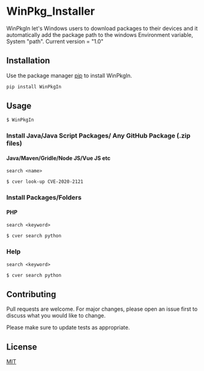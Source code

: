 # WinPkg_Installer

WinPkgIn let's Windows users to download packages to their devices and it automatically add the package path to the windows Environment variable, System "path". 
Current version = "1.0"

## Installation

Use the package manager [pip](https://pip.pypa.io/en/stable/) to install WinPkgIn.
```bash
pip install WinPkgIn
```

## Usage
```bash
$ WinPkgIn 
```
### Install Java/Java Script Packages/ Any GitHub Package (.zip files)
#### Java/Maven/Gridle/Node JS/Vue JS etc
`search <name>`
```bash
$ cver look-up CVE-2020-2121
```
### Install Packages/Folders
#### PHP
`search <keyword>`
```bash
$ cver search python
```
### Help
`search <keyword>`
```bash
$ cver search python
```

## Contributing
Pull requests are welcome. For major changes, please open an issue first to discuss what you would like to change.

Please make sure to update tests as appropriate.

## License
[MIT](https://choosealicense.com/licenses/mit/)
